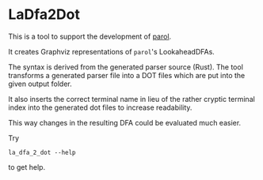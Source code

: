 # LaDfa2Dot

This is a tool to support the development of [parol](https://github.com/jsinger67/parol.git).

It creates Graphviz representations of `parol`'s LookaheadDFAs.

The syntax is derived from the generated parser source (Rust). The tool transforms a generated
parser file into a DOT files which are put into the given output folder.

It also inserts the correct terminal name in lieu of the rather cryptic terminal index into the
generated dot files to increase readability.

This way changes in the resulting DFA could be evaluated much easier.

Try

```shell
la_dfa_2_dot --help
```

to get help.